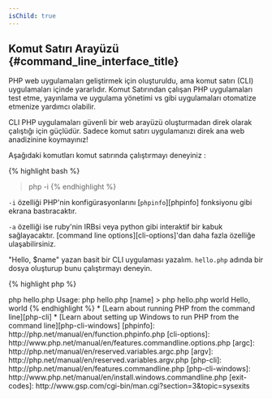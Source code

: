 ```yaml
---
isChild: true
---
```


## Komut Satırı Arayüzü {#command_line_interface_title}

PHP web uygulamaları geliştirmek için oluşturuldu, ama komut satırı (CLI) uygulamaları içinde yararlıdır. Komut Satırından çalışan PHP uygulamaları test etme, yayınlama ve uygulama yönetimi vs gibi uygulamaları otomatize etmenize yardımcı olabilir.

CLI PHP uygulamaları güvenli bir web arayüzü oluşturmadan direk olarak çalıştığı için güçlüdür. Sadece komut satırı uygulamanızı direk ana web anadizinine koymayınız!

Aşağıdaki komutları komut satırında çalıştırmayı deneyiniz : 

{% highlight bash %}
> php -i
{% endhighlight %}

`-i` özelliği PHP'nin konfigürasyonlarını [`phpinfo`][phpinfo] fonksiyonu gibi ekrana bastıracaktır.

`-a` özelliği ise ruby'nin IRBsi veya python gibi interaktif bir kabuk sağlayacaktır. [command line options][cli-options]'dan daha fazla özelliğe ulaşabilirsiniz.

"Hello, $name" yazan basit bir CLI uygulaması yazalım. `hello.php` adında bir dosya oluşturup bunu çalıştırmayı deneyin.

{% highlight php %}
<?php
if ($argc != 2) {
    echo "Usage: php hello.php [name].\n";
    exit(1);
}
$name = $argv[1];
echo "Hello, $name\n";
{% endhighlight %}

PHP kodunuz çalıştığında argümanlar için iki özel değişken oluşturmaktadır. [`$argc`][argc] argümanların *sayısını* içereren sayı(integer) tipinde bir değişkendir ve [`$argv`][argv] her bir argümanın *değerini* içeren değişken dizisidir. İlk argüman her zaman PHP kodunun çalıştırıldığı dosyanın adınıdır, bu örnekte `hello.php`dir. 

`exit()` kodu kabuğun komutun hata ile sonuçlandığını düşünmemesi için sıfır olmayan bir değişken ile kullanılmalıdır. Genelde kullanılan exit  komutları [buradadır][exit-codes].

Kodumuzu çalıştırmak için aşağıdaki satırları kullanabilirsiniz : 

{% highlight bash %}
> php hello.php
Usage: php hello.php [name]
> php hello.php world
Hello, world
{% endhighlight %}


 * [Learn about running PHP from the command line][php-cli]
 * [Learn about setting up Windows to run PHP from the command line][php-cli-windows]

[phpinfo]: http://php.net/manual/en/function.phpinfo.php
[cli-options]: http://www.php.net/manual/en/features.commandline.options.php
[argc]: http://php.net/manual/en/reserved.variables.argc.php
[argv]: http://php.net/manual/en/reserved.variables.argv.php
[php-cli]: http://php.net/manual/en/features.commandline.php
[php-cli-windows]: http://www.php.net/manual/en/install.windows.commandline.php
[exit-codes]: http://www.gsp.com/cgi-bin/man.cgi?section=3&topic=sysexits
